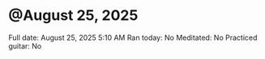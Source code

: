 # @August 25, 2025

Full date: August 25, 2025 5:10 AM
Ran today: No
Meditated: No
Practiced guitar: No